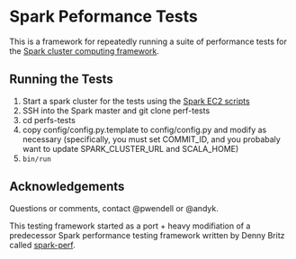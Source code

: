 # Spark Peformance Tests

This is a framework for repeatedly running a suite of performance tests for the [Spark cluster computing framework](http://spark-project.org).

## Running the Tests
1. Start a spark cluster for the tests using the [Spark EC2 scripts](http://spark-project.org/docs/latest/ec2-scripts.html)
2. SSH into the Spark master and git clone perf-tests
3. cd perfs-tests
4. copy config/config.py.template to config/config.py and modify as necessary (specifically, you must set COMMIT_ID, and you probabaly want to update SPARK_CLUSTER_URL and SCALA_HOME)
5. `bin/run`

## Acknowledgements
Questions or comments, contact @pwendell or @andyk.

This testing framework started as a port + heavy modifiation of a predecessor
Spark performance testing framework written by Denny Britz called
[spark-perf](https://github.com/dennybritz/spark-perf).
